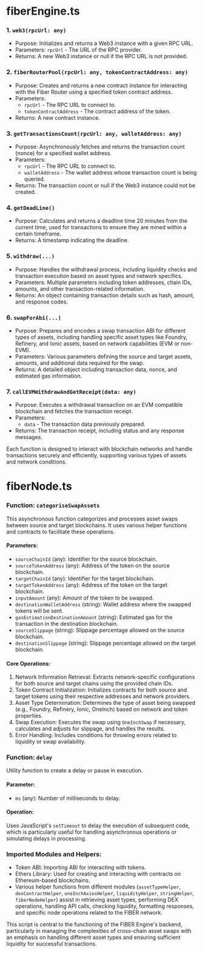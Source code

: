 # fiberEngine.ts

### 1\. `web3(rpcUrl: any)`

- Purpose: Initializes and returns a Web3 instance with a given RPC URL.
- Parameters: `rpcUrl` - The URL of the RPC provider.
- Returns: A new Web3 instance or null if the RPC URL is not provided.

### 2\. `fiberRouterPool(rpcUrl: any, tokenContractAddress: any)`

- Purpose: Creates and returns a new contract instance for interacting with the Fiber Router using a specified token contract address.
- Parameters:
  - `rpcUrl` - The RPC URL to connect to.
  - `tokenContractAddress` - The contract address of the token.
- Returns: A new contract instance.

### 3\. `getTransactionsCount(rpcUrl: any, walletAddress: any)`

- Purpose: Asynchronously fetches and returns the transaction count (nonce) for a specified wallet address.
- Parameters:
  - `rpcUrl` - The RPC URL to connect to.
  - `walletAddress` - The wallet address whose transaction count is being queried.
- Returns: The transaction count or null if the Web3 instance could not be created.

### 4\. `getDeadLine()`

- Purpose: Calculates and returns a deadline time 20 minutes from the current time, used for transactions to ensure they are mined within a certain timeframe.
- Returns: A timestamp indicating the deadline.

### 5\. `withdraw(...)`

- Purpose: Handles the withdrawal process, including liquidity checks and transaction execution based on asset types and network specifics.
- Parameters: Multiple parameters including token addresses, chain IDs, amounts, and other transaction-related information.
- Returns: An object containing transaction details such as hash, amount, and response codes.

### 6\. `swapForAbi(...)`

- Purpose: Prepares and encodes a swap transaction ABI for different types of assets, including handling specific asset types like Foundry, Refinery, and Ionic assets, based on network capabilities (EVM or non-EVM).
- Parameters: Various parameters defining the source and target assets, amounts, and additional data required for the swap.
- Returns: A detailed object including transaction data, nonce, and estimated gas information.

### 7\. `callEVMWithdrawAndGetReceipt(data: any)`

- Purpose: Executes a withdrawal transaction on an EVM compatible blockchain and fetches the transaction receipt.
- Parameters:
  - `data` - The transaction data previously prepared.
- Returns: The transaction receipt, including status and any response messages.

Each function is designed to interact with blockchain networks and handle transactions securely and efficiently, supporting various types of assets and network conditions.

# fiberNode.ts

### Function: `categoriseSwapAssets`

This asynchronous function categorizes and processes asset swaps between source and target blockchains. It uses various helper functions and contracts to facilitate these operations.

#### Parameters:

- `sourceChainId` (any): Identifier for the source blockchain.
- `sourceTokenAddress` (any): Address of the token on the source blockchain.
- `targetChainId` (any): Identifier for the target blockchain.
- `targetTokenAddress` (any): Address of the token on the target blockchain.
- `inputAmount` (any): Amount of the token to be swapped.
- `destinationWalletAddress` (string): Wallet address where the swapped tokens will be sent.
- `gasEstimationDestinationAmount` (string): Estimated gas for the transaction in the destination blockchain.
- `sourceSlippage` (string): Slippage percentage allowed on the source blockchain.
- `destinationSlippage` (string): Slippage percentage allowed on the target blockchain.

#### Core Operations:

1.  Network Information Retrieval: Extracts network-specific configurations for both source and target chains using the provided chain IDs.
2.  Token Contract Initialization: Initializes contracts for both source and target tokens using their respective addresses and network providers.
3.  Asset Type Determination: Determines the type of asset being swapped (e.g., Foundry, Refinery, Ionic, OneInch) based on network and token properties.
4.  Swap Execution: Executes the swap using `OneInchSwap` if necessary, calculates and adjusts for slippage, and handles the results.
5.  Error Handling: Includes conditions for throwing errors related to liquidity or swap availability.

### Function: `delay`

Utility function to create a delay or pause in execution.

#### Parameter:

- `ms` (any): Number of milliseconds to delay.

#### Operation:

Uses JavaScript's `setTimeout` to delay the execution of subsequent code, which is particularly useful for handling asynchronous operations or simulating delays in processing.

### Imported Modules and Helpers:

- Token ABI: Importing ABI for interacting with tokens.
- Ethers Library: Used for creating and interacting with contracts on Ethereum-based blockchains.
- Various helper functions from different modules (`assetTypeHelper`, `dexContractHelper`, `oneInchAxiosHelper`, `liquidityHelper`, `stringHelper`, `fiberNodeHelper`) assist in retrieving asset types, performing DEX operations, handling API calls, checking liquidity, formatting responses, and specific node operations related to the FIBER network.

This script is central to the functioning of the FIBER Engine's backend, particularly in managing the complexities of cross-chain asset swaps with an emphasis on handling different asset types and ensuring sufficient liquidity for successful transactions.
